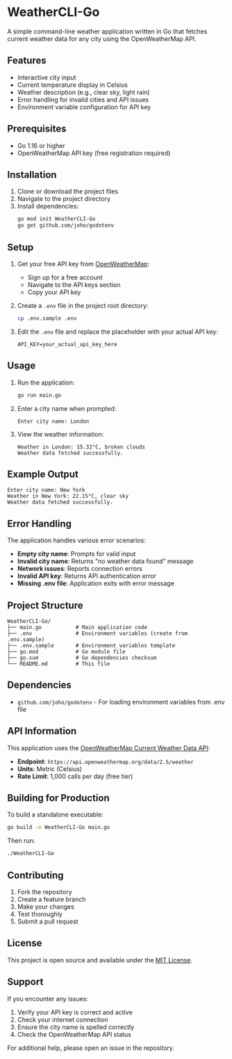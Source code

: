 # WeatherCLI-Go

A simple command-line weather application written in Go that fetches current weather data for any city using the OpenWeatherMap API.

## Features

- Interactive city input
- Current temperature display in Celsius
- Weather description (e.g., clear sky, light rain)
- Error handling for invalid cities and API issues
- Environment variable configuration for API key

## Prerequisites

- Go 1.16 or higher
- OpenWeatherMap API key (free registration required)

## Installation

1. Clone or download the project files
2. Navigate to the project directory
3. Install dependencies:
   ```bash
   go mod init WeatherCLI-Go
   go get github.com/joho/godotenv
   ```

## Setup

1. Get your free API key from [OpenWeatherMap](https://openweathermap.org/api):
   - Sign up for a free account
   - Navigate to the API keys section
   - Copy your API key

2. Create a `.env` file in the project root directory:
   ```bash
   cp .env.sample .env
   ```

3. Edit the `.env` file and replace the placeholder with your actual API key:
   ```
   API_KEY=your_actual_api_key_here
   ```

## Usage

1. Run the application:
   ```bash
   go run main.go
   ```

2. Enter a city name when prompted:
   ```
   Enter city name: London
   ```

3. View the weather information:
   ```
   Weather in London: 15.32°C, broken clouds
   Weather data fetched successfully.
   ```

## Example Output

```
Enter city name: New York
Weather in New York: 22.15°C, clear sky
Weather data fetched successfully.
```

## Error Handling

The application handles various error scenarios:

- **Empty city name**: Prompts for valid input
- **Invalid city name**: Returns "no weather data found" message
- **Network issues**: Reports connection errors
- **Invalid API key**: Returns API authentication error
- **Missing .env file**: Application exits with error message

## Project Structure

```
WeatherCLI-Go/
├── main.go           # Main application code
├── .env              # Environment variables (create from .env.sample)
├── .env.sample       # Environment variables template
├── go.mod            # Go module file
├── go.sum            # Go dependencies checksum
└── README.md         # This file
```

## Dependencies

- `github.com/joho/godotenv` - For loading environment variables from .env file

## API Information

This application uses the [OpenWeatherMap Current Weather Data API](https://openweathermap.org/current):
- **Endpoint**: `https://api.openweathermap.org/data/2.5/weather`
- **Units**: Metric (Celsius)
- **Rate Limit**: 1,000 calls per day (free tier)

## Building for Production

To build a standalone executable:

```bash
go build -o WeatherCLI-Go main.go
```

Then run:
```bash
./WeatherCLI-Go
```

## Contributing

1. Fork the repository
2. Create a feature branch
3. Make your changes
4. Test thoroughly
5. Submit a pull request

## License

This project is open source and available under the [MIT License](LICENSE).

## Support

If you encounter any issues:
1. Verify your API key is correct and active
2. Check your internet connection
3. Ensure the city name is spelled correctly
4. Check the OpenWeatherMap API status

For additional help, please open an issue in the repository.